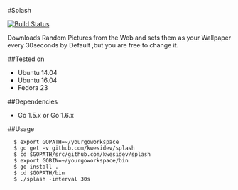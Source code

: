 #Splash

[![Build Status](https://travis-ci.org/kwesidev/splash.svg?branch=master)](https://travis-ci.org/kwesidev/splash)

Downloads Random Pictures from  the Web and sets them as your Wallpaper every 30seconds by Default ,but you are free to change it.

##Tested on
* Ubuntu 14.04
* Ubuntu 16.04
* Fedora 23


##Dependencies
* Go 1.5.x or Go 1.6.x


##Usage
```
  $ export GOPATH=~/yourgoworkspace
  $ go get -v github.com/kwesidev/splash
  $ cd $GOPATH/src/github.com/kwesidev/splash
  $ export GOBIN=~/yourgoworkspace/bin
  $ go install .
  $ cd $GOPATH/bin
  $ ./splash -interval 30s

```
